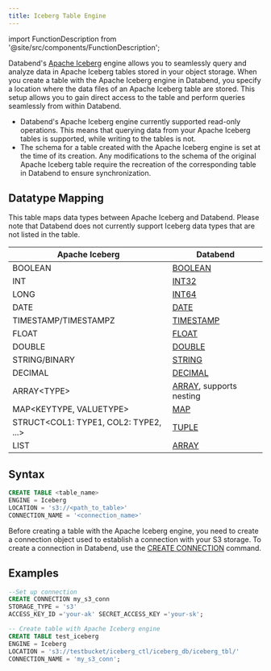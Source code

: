 ```yaml
---
title: Iceberg Table Engine
---
```

import FunctionDescription from '@site/src/components/FunctionDescription';

<FunctionDescription description="Introduced or updated: v1.2.262"/>

Databend's [Apache Iceberg](https://iceberg.apache.org/) engine allows you to seamlessly query and analyze data in Apache Iceberg tables stored in your object storage. When you create a table with the Apache Iceberg engine in Databend, you specify a location where the data files of an Apache Iceberg table are stored. This setup allows you to gain direct access to the table and perform queries seamlessly from within Databend.

- Databend's Apache Iceberg engine currently supported read-only operations. This means that querying data from your Apache Iceberg tables is supported, while writing to the tables is not.
- The schema for a table created with the Apache Iceberg engine is set at the time of its creation. Any modifications to the schema of the original Apache Iceberg table require the recreation of the corresponding table in Databend to ensure synchronization.

## Datatype Mapping

This table maps data types between Apache Iceberg and Databend. Please note that Databend does not currently support Iceberg data types that are not listed in the table.

| Apache Iceberg                  | Databend                |
| ------------------------------- | ----------------------- |
| BOOLEAN                         | [BOOLEAN](/sql/sql-reference/data-types/data-type-logical-types)                 |
| INT                             | [INT32](/sql/sql-reference/data-types/data-type-numeric-types#integer-data-types)                   |
| LONG                            | [INT64](/sql/sql-reference/data-types/data-type-numeric-types#integer-data-types)                   |
| DATE                            | [DATE](/sql/sql-reference/data-types/data-type-time-date-types)                    |
| TIMESTAMP/TIMESTAMPZ            | [TIMESTAMP](/sql/sql-reference/data-types/data-type-time-date-types)               |
| FLOAT                           | [FLOAT](/sql/sql-reference/data-types/data-type-numeric-types#floating-point-data-types)                  |
| DOUBLE                          | [DOUBLE](/sql/sql-reference/data-types/data-type-numeric-types#floating-point-data-type)                  |
| STRING/BINARY                   | [STRING](/sql/sql-reference/data-types/data-type-string-types)                  |
| DECIMAL                         | [DECIMAL](/sql/sql-reference/data-types/data-type-decimal-types)                 |
| ARRAY&lt;TYPE&gt;               | [ARRAY](/sql/sql-reference/data-types/data-type-array-types), supports nesting |
| MAP&lt;KEYTYPE, VALUETYPE&gt;       | [MAP](/sql/sql-reference/data-types/data-type-map)                     |
| STRUCT&lt;COL1: TYPE1, COL2: TYPE2, ...&gt; | [TUPLE](/sql/sql-reference/data-types/data-type-tuple-types)           |
| LIST                            | [ARRAY](/sql/sql-reference/data-types/data-type-array-types)                   |

## Syntax

```sql
CREATE TABLE <table_name> 
ENGINE = Iceberg 
LOCATION = 's3://<path_to_table>' 
CONNECTION_NAME = '<connection_name>'
```

Before creating a table with the Apache Iceberg engine, you need to create a connection object used to establish a connection with your S3 storage. To create a connection in Databend, use the [CREATE CONNECTION](/sql/sql-reference/connect-parameters) command.

## Examples

```sql
--Set up connection
CREATE CONNECTION my_s3_conn 
STORAGE_TYPE = 's3' 
ACCESS_KEY_ID ='your-ak' SECRET_ACCESS_KEY ='your-sk';

-- Create table with Apache Iceberg engine
CREATE TABLE test_iceberg
ENGINE = Iceberg 
LOCATION = 's3://testbucket/iceberg_ctl/iceberg_db/iceberg_tbl/' 
CONNECTION_NAME = 'my_s3_conn';
```

